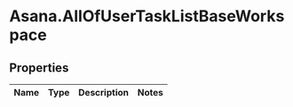 # Asana.AllOfUserTaskListBaseWorkspace

## Properties
Name | Type | Description | Notes
------------ | ------------- | ------------- | -------------
